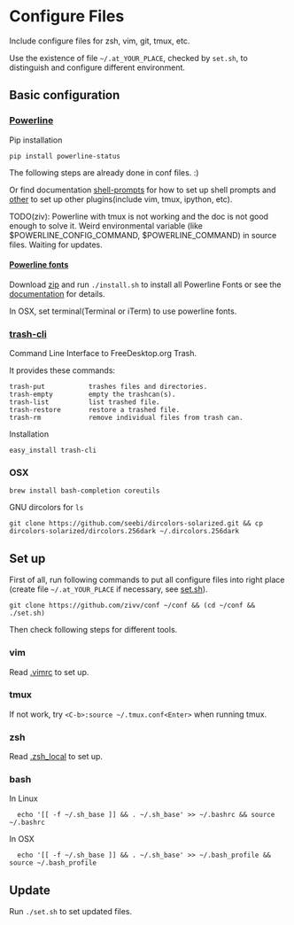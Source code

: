 # Configure Files

Include configure files for zsh, vim, git, tmux, etc.

Use the existence of file `~/.at_YOUR_PLACE`, checked by `set.sh`, to distinguish and configure different environment.

## Basic configuration

### [Powerline](https://github.com/powerline/powerline)

Pip installation

    pip install powerline-status

The following steps are already done in conf files. :)

Or find documentation [shell-prompts](https://powerline.readthedocs.org/en/master/usage/shell-prompts.html) for how to set up shell prompts and [other](https://powerline.readthedocs.org/en/master/usage/other.html) to set up other plugins(include vim, tmux, ipython, etc).

TODO(ziv): Powerline with tmux is not working and the doc is not good enough to solve it. Weird environmental variable (like $POWERLINE\_CONFIG\_COMMAND, $POWERLINE\_COMMAND) in source files. Waiting for updates.

#### [Powerline fonts](https://github.com/powerline/fonts)

Download [zip](https://github.com/powerline/fonts/archive/master.zip) and run `./install.sh` to install all Powerline Fonts or see the [documentation](https://powerline.readthedocs.org/en/latest/installation/linux.html#font-installation) for details.

In OSX, set terminal(Terminal or iTerm) to use powerline fonts.

### [trash-cli](https://github.com/andreafrancia/trash-cli)

Command Line Interface to FreeDesktop.org Trash.

It provides these commands:

    trash-put           trashes files and directories.
    trash-empty         empty the trashcan(s).
    trash-list          list trashed file.
    trash-restore       restore a trashed file.
    trash-rm            remove individual files from trash can.

Installation

    easy_install trash-cli

### OSX

    brew install bash-completion coreutils

GNU dircolors for `ls`

    git clone https://github.com/seebi/dircolors-solarized.git && cp dircolors-solarized/dircolors.256dark ~/.dircolors.256dark

## Set up

First of all, run following commands to put all configure files into right place (create file `~/.at_YOUR_PLACE` if necessary, see [set.sh](set.sh)).

    git clone https://github.com/zivv/conf ~/conf && (cd ~/conf && ./set.sh)

Then check following steps for different tools.

### vim

Read [.vimrc](.vimrc) to set up.

### tmux

If not work, try `<C-b>:source ~/.tmux.conf<Enter>` when running tmux.

### zsh

Read [.zsh_local](.zsh_local) to set up.

### bash

In Linux

      echo '[[ -f ~/.sh_base ]] && . ~/.sh_base' >> ~/.bashrc && source ~/.bashrc

In OSX

      echo '[[ -f ~/.sh_base ]] && . ~/.sh_base' >> ~/.bash_profile && source ~/.bash_profile

## Update

Run `./set.sh` to set updated files.
